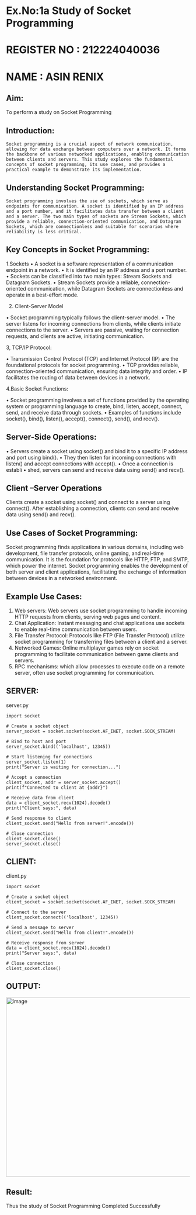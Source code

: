 # Ex.No:1a  			Study of Socket Programming
# REGISTER NO : 212224040036
# NAME : ASIN RENIX
## Aim: 
To perform a study on Socket Programming
## Introduction:

 	Socket programming is a crucial aspect of network communication, allowing for data exchange between computers over a network. It forms the backbone of various networked applications, enabling communication between clients and servers. This study explores the fundamental concepts of socket programming, its use cases, and provides a practical example to demonstrate its implementation.
## Understanding Socket Programming:
	Socket programming involves the use of sockets, which serve as endpoints for communication. A socket is identified by an IP address and a port number, and it facilitates data transfer between a client and a server. The two main types of sockets are Stream Sockets, which provide a reliable, connection-oriented communication, and Datagram Sockets, which are connectionless and suitable for scenarios where reliability is less critical.
## Key Concepts in Socket Programming:
1.Sockets
•	A socket is a software representation of a communication endpoint in a network.
•	It is identified by an IP address and a port number.
•	Sockets can be classified into two main types: Stream Sockets and Datagram Sockets.
•	Stream Sockets provide a reliable, connection-oriented communication, while Datagram Sockets are connectionless and operate in a best-effort mode.

2. Client-Server Model

•	Socket programming typically follows the client-server model.
•	The server listens for incoming connections from clients, while clients initiate connections to the server.
•	Servers are passive, waiting for connection requests, and clients are active, initiating communication.

3, TCP/IP Protocol:

•	Transmission Control Protocol (TCP) and Internet Protocol (IP) are the foundational protocols for socket programming.
•	TCP provides reliable, connection-oriented communication, ensuring data integrity and order.
•	IP facilitates the routing of data between devices in a network.

4.Basic Socket Functions:

•	Socket programming involves a set of functions provided by the operating system or programming language to create, bind, listen, accept, connect, send, and receive data through sockets.
•	Examples of functions include socket(), bind(), listen(), accept(), connect(), send(), and recv().

## Server-Side Operations:

•	Servers create a socket using socket() and bind it to a specific IP address and port using bind().
•	They then listen for incoming connections with listen() and accept connections with accept().
•	Once a connection is establi
•	shed, servers can send and receive data using send() and recv().

## Client –Server Operations

Clients create a socket using socket() and connect to a server using connect().
After establishing a connection, clients can send and receive data using send() and recv().

## Use Cases of Socket Programming:
Socket programming finds applications in various domains, including web development, file transfer protocols, online gaming, and real-time communication. It is the foundation for protocols like HTTP, FTP, and SMTP, which power the internet. Socket programming enables the development of both server and client applications, facilitating the exchange of information between devices in a networked environment.
## Example Use Cases:

1.	Web servers: Web servers use socket programming to handle incoming HTTP requests from clients, serving web pages and content.
2.	Chat Application: Instant messaging and chat applications use sockets to enable real-time communication between users.
3.	File Transfer Protocol: Protocols like FTP (File Transfer Protocol) utilize socket programming for transferring files between a client and a server.
4.	Networked Games: Online multiplayer games rely on socket programming to facilitate communication between game clients and servers.
5.	RPC mechanisms: which allow processes to execute code on a remote server, often use socket programming for communication.
## SERVER:
server.py
```
import socket

# Create a socket object
server_socket = socket.socket(socket.AF_INET, socket.SOCK_STREAM)

# Bind to host and port
server_socket.bind(('localhost', 12345))

# Start listening for connections
server_socket.listen(1)
print("Server is waiting for connection...")

# Accept a connection
client_socket, addr = server_socket.accept()
print(f"Connected to client at {addr}")

# Receive data from client
data = client_socket.recv(1024).decode()
print("Client says:", data)

# Send response to client
client_socket.send("Hello from server!".encode())

# Close connection
client_socket.close()
server_socket.close()
```
## CLIENT:
client.py
```
import socket

# Create a socket object
client_socket = socket.socket(socket.AF_INET, socket.SOCK_STREAM)

# Connect to the server
client_socket.connect(('localhost', 12345))

# Send a message to server
client_socket.send("Hello from client!".encode())

# Receive response from server
data = client_socket.recv(1024).decode()
print("Server says:", data)

# Close connection
client_socket.close()
```
## OUTPUT:

<img width="1501" height="491" alt="image" src="https://github.com/user-attachments/assets/c3e2637a-2045-49c1-a3da-01cdeed6f73c" />


## Result:
Thus the study of Socket Programming Completed Successfully
